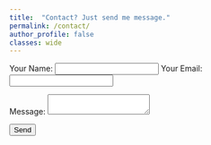 ```yaml
---
title:  "Contact? Just send me message."
permalink: /contact/
author_profile: false
classes: wide
---
```

<form name="contact" method="POST" data-netlify="true">
    <label>Your Name: <input type="text" name="name" /></label>
    <label>Your Email: <input type="email" name="email" /></label>
  <p>
    <label>Message: <textarea name="message"></textarea></label>
  </p>
  <p>
    <button type="submit">Send</button>
  </p>
</form>